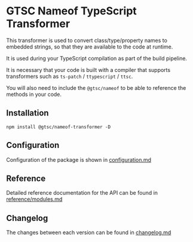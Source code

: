 # GTSC Nameof TypeScript Transformer

This transformer is used to convert class/type/property names to embedded strings, so that they are available to the code at runtime.

It is used during your TypeScript compilation as part of the build pipeline.

It is necessary that your code is built with a compiler that supports transformers such as `ts-patch` / `ttypescript` / `ttsc`.

You will also need to include the `@gtsc/nameof` to be able to reference the methods in your code.

## Installation

```shell
npm install @gtsc/nameof-transformer -D
```

## Configuration

Configuration of the package is shown in [configuration.md](configuration.md)

## Reference

Detailed reference documentation for the API can be found in [reference/modules.md](reference/modules.md)

## Changelog

The changes between each version can be found in [changelog.md](changelog.md)
